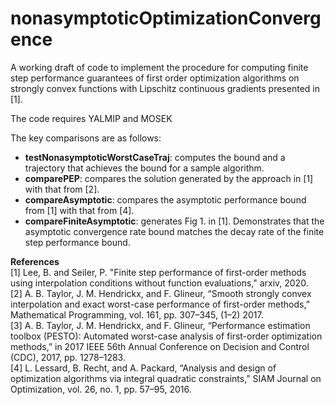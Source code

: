 # nonasymptoticOptimizationConvergence

A working draft of code to implement the procedure for computing finite step performance guarantees of first order
optimization algorithms on strongly convex functions with Lipschitz continuous gradients presented in [1].


The code requires YALMIP and MOSEK

The key comparisons are as follows:  
* **testNonasymptoticWorstCaseTraj**: computes the bound and a trajectory that achieves the bound for a sample algorithm.  
* **comparePEP**: compares the solution generated by the approach in [1] with that from [2].  
* **compareAsymptotic**: compares the asymptotic performance bound from [1] with that from [4].  
* **compareFiniteAsymptotic**: generates Fig 1. in [1]. Demonstrates that the asymptotic convergence rate bound matches the decay
rate of the finite step performance bound.

**References**  
[1] Lee, B. and Seiler, P. "Finite step performance of first-order methods using interpolation conditions without function evaluations," arxiv, 2020.   
[2] A. B. Taylor, J. M. Hendrickx, and F. Glineur, “Smooth strongly convex interpolation and exact worst-case performance 
of first-order methods,” Mathematical Programming, vol. 161, pp. 307–345, (1–2) 2017.   
[3] A. B. Taylor, J. M. Hendrickx, and F. Glineur, “Performance estimation toolbox (PESTO): Automated worst-case analysis 
of first-order optimization methods,” in 2017 IEEE 56th Annual Conference on Decision and Control (CDC), 2017, pp. 1278–1283.  
[4] L. Lessard, B. Recht, and A. Packard, “Analysis and design of optimization algorithms via integral quadratic constraints,”
SIAM Journal on Optimization, vol. 26, no. 1, pp. 57–95, 2016.
